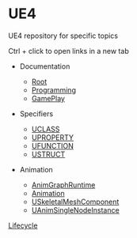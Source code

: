 # UE4
UE4 repository for specific topics

Ctrl + click to open links in a new tab

* Documentation
  * [Root](https://docs.unrealengine.com/en-us/)
  * [Programming](https://docs.unrealengine.com/en-us/Programming)
  * [GamePlay](https://docs.unrealengine.com/en-us/Gameplay)


* Specifiers
  * [UCLASS](https://docs.unrealengine.com/en-US/Programming/UnrealArchitecture/Reference/Classes/Specifiers)
  * [UPROPERTY](https://docs.unrealengine.com/en-US/Programming/UnrealArchitecture/Reference/Properties/Specifiers)
  * [UFUNCTION](https://docs.unrealengine.com/en-US/Programming/UnrealArchitecture/Reference/Functions/Specifiers)
  * [USTRUCT](https://docs.unrealengine.com/en-US/Programming/UnrealArchitecture/Reference/Structs/Specifiers)
  
* Animation
  * [AnimGraphRuntime](https://api.unrealengine.com/INT/API/Runtime/AnimGraphRuntime/index.html)
  * [Animation](https://api.unrealengine.com/INT/API/Runtime/Engine/Animation/index.html)
  * [USkeletalMeshComponent](http://api.unrealengine.com/INT/API/Runtime/Engine/Components/USkeletalMeshComponent/)
  * [UAnimSingleNodeInstance](http://api.unrealengine.com/INT/API/Runtime/Engine/Animation/UAnimSingleNodeInstance/index.html)

[Lifecycle](https://docs.unrealengine.com/en-US/Programming/UnrealArchitecture/Actors/ActorLifecycle)
